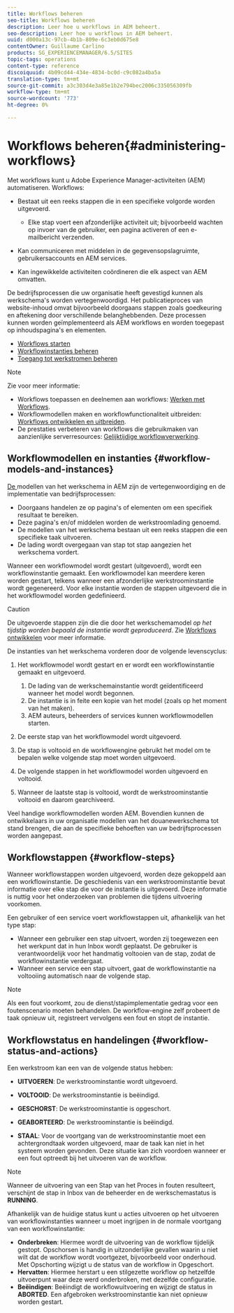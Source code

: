 ```yaml
---
title: Workflows beheren
seo-title: Workflows beheren
description: Leer hoe u workflows in AEM beheert.
seo-description: Leer hoe u workflows in AEM beheert.
uuid: d000a13c-97cb-4b1b-809e-6c3eb0d675e8
contentOwner: Guillaume Carlino
products: SG_EXPERIENCEMANAGER/6.5/SITES
topic-tags: operations
content-type: reference
discoiquuid: 4b09cd44-434e-4834-bc0d-c9c082a4ba5a
translation-type: tm+mt
source-git-commit: a3c303d4e3a85e1b2e794bec2006c335056309fb
workflow-type: tm+mt
source-wordcount: '773'
ht-degree: 0%

---
```



# Workflows beheren{#administering-workflows}

Met workflows kunt u Adobe Experience Manager-activiteiten (AEM) automatiseren. Workflows:

* Bestaat uit een reeks stappen die in een specifieke volgorde worden uitgevoerd.

   * Elke stap voert een afzonderlijke activiteit uit; bijvoorbeeld wachten op invoer van de gebruiker, een pagina activeren of een e-mailbericht verzenden.

* Kan communiceren met middelen in de gegevensopslagruimte, gebruikersaccounts en AEM services.
* Kan ingewikkelde activiteiten coördineren die elk aspect van AEM omvatten.

De bedrijfsprocessen die uw organisatie heeft gevestigd kunnen als werkschema&#39;s worden vertegenwoordigd. Het publicatieproces van website-inhoud omvat bijvoorbeeld doorgaans stappen zoals goedkeuring en aftekening door verschillende belanghebbenden. Deze processen kunnen worden geïmplementeerd als AEM workflows en worden toegepast op inhoudspagina&#39;s en elementen.

* [Workflows starten](/help/sites-administering/workflows-starting.md)
* [Workflowinstanties beheren](/help/sites-administering/workflows-administering.md)
* [Toegang tot werkstromen beheren](/help/sites-administering/workflows-managing.md)

>[!NOTE]
>
>Zie voor meer informatie:
>
>* Workflows toepassen en deelnemen aan workflows: [Werken met Workflows](/help/sites-authoring/workflows.md).
>* Workflowmodellen maken en workflowfunctionaliteit uitbreiden: [Workflows ontwikkelen en uitbreiden](/help/sites-developing/workflows.md).
>* De prestaties verbeteren van workflows die gebruikmaken van aanzienlijke serverresources: [Gelijktijdige workflowverwerking](/help/sites-deploying/configuring-performance.md#concurrent-workflow-processing).

>



## Workflowmodellen en instanties {#workflow-models-and-instances}

[De ](/help/sites-developing/workflows.md#model) modellen van het werkschema in AEM zijn de vertegenwoordiging en de implementatie van bedrijfsprocessen:

* Doorgaans handelen ze op pagina&#39;s of elementen om een specifiek resultaat te bereiken.
* Deze pagina&#39;s en/of middelen worden de werkstroomlading genoemd.
* De modellen van het werkschema bestaan uit een reeks stappen die een specifieke taak uitvoeren.
* De lading wordt overgegaan van stap tot stap aangezien het werkschema vordert.

Wanneer een workflowmodel wordt gestart (uitgevoerd), wordt een workflowinstantie gemaakt. Een workflowmodel kan meerdere keren worden gestart, telkens wanneer een afzonderlijke werkstroominstantie wordt gegenereerd. Voor elke instantie worden de stappen uitgevoerd die in het workflowmodel worden gedefinieerd.

>[!CAUTION]
>
>De uitgevoerde stappen zijn die die door het werkschemamodel *op het tijdstip worden bepaald de instantie wordt geproduceerd*. Zie [Workflows ontwikkelen](/help/sites-developing/workflows.md#model) voor meer informatie.

De instanties van het werkschema vorderen door de volgende levenscyclus:

1. Het workflowmodel wordt gestart en er wordt een workflowinstantie gemaakt en uitgevoerd.

   1. De lading van de werkschemainstantie wordt geïdentificeerd wanneer het model wordt begonnen.
   1. De instantie is in feite een kopie van het model (zoals op het moment van het maken).
   1. AEM auteurs, beheerders of services kunnen workflowmodellen starten.

1. De eerste stap van het workflowmodel wordt uitgevoerd.
1. De stap is voltooid en de workflowengine gebruikt het model om te bepalen welke volgende stap moet worden uitgevoerd.
1. De volgende stappen in het workflowmodel worden uitgevoerd en voltooid.
1. Wanneer de laatste stap is voltooid, wordt de werkstroominstantie voltooid en daarom gearchiveerd.

Veel handige workflowmodellen worden AEM. Bovendien kunnen de ontwikkelaars in uw organisatie modellen van het douanewerkschema tot stand brengen, die aan de specifieke behoeften van uw bedrijfsprocessen worden aangepast.

## Workflowstappen {#workflow-steps}

Wanneer workflowstappen worden uitgevoerd, worden deze gekoppeld aan een workflowinstantie. De geschiedenis van een werkstroominstantie bevat informatie over elke stap die voor de instantie is uitgevoerd. Deze informatie is nuttig voor het onderzoeken van problemen die tijdens uitvoering voorkomen.

Een gebruiker of een service voert workflowstappen uit, afhankelijk van het type stap:

* Wanneer een gebruiker een stap uitvoert, worden zij toegewezen een het werkpunt dat in hun Inbox wordt geplaatst. De gebruiker is verantwoordelijk voor het handmatig voltooien van de stap, zodat de workflowinstantie verdergaat.
* Wanneer een service een stap uitvoert, gaat de workflowinstantie na voltooiing automatisch naar de volgende stap.

>[!NOTE]
>
>Als een fout voorkomt, zou de dienst/stapimplementatie gedrag voor een foutenscenario moeten behandelen. De workflow-engine zelf probeert de taak opnieuw uit, registreert vervolgens een fout en stopt de instantie.

## Workflowstatus en handelingen {#workflow-status-and-actions}

Een werkstroom kan een van de volgende status hebben:

* **UITVOEREN**: De werkstroominstantie wordt uitgevoerd.
* **VOLTOOID**: De werkstroominstantie is beëindigd.

* **GESCHORST**: De werkstroominstantie is opgeschort.
* **GEABORTEERD**: De werkstroominstantie is beëindigd.
* **STAAL**: Voor de voortgang van de werkstroominstantie moet een achtergrondtaak worden uitgevoerd, maar de taak kan niet in het systeem worden gevonden. Deze situatie kan zich voordoen wanneer er een fout optreedt bij het uitvoeren van de workflow.

>[!NOTE]
>
>Wanneer de uitvoering van een Stap van het Proces in fouten resulteert, verschijnt de stap in Inbox van de beheerder en de werkschemastatus is **RUNNING**.

Afhankelijk van de huidige status kunt u acties uitvoeren op het uitvoeren van workflowinstanties wanneer u moet ingrijpen in de normale voortgang van een workflowinstantie:

* **Onderbreken**: Hiermee wordt de uitvoering van de workflow tijdelijk gestopt. Opschorsen is handig in uitzonderlijke gevallen waarin u niet wilt dat de workflow wordt voortgezet, bijvoorbeeld voor onderhoud. Met Opschorting wijzigt u de status van de workflow in Opgeschort.
* **Hervatten**: Hiermee herstart u een stilgezette workflow op hetzelfde uitvoerpunt waar deze werd onderbroken, met dezelfde configuratie.
* **Beëindigen**: Beëindigt de workflowuitvoering en wijzigt de status in  **ABORTED**. Een afgebroken werkstroominstantie kan niet opnieuw worden gestart.

